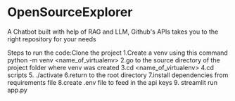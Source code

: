 # OpenSourceExplorer
A Chatbot built with help of RAG and LLM, Github's APIs takes you to the right repository for your needs

Steps to run the code:Clone the project
1.Create a venv using this command 
python -m venv <name_of_virtualenv>
2.go to the source directory of the project folder where venv was created
3.cd <name_of_virtualenv>
4.cd scripts
5.  ./activate
6.return to the root directory 
7.install dependencies from requirements file
8.create .env file to feed in the api keys
9. streamlit run app.py
